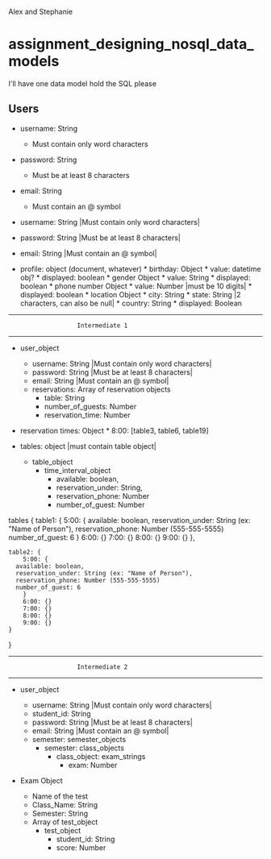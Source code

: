 Alex and Stephanie

# assignment_designing_nosql_data_models
I'll have one data model hold the SQL please

## Users

* username: String
    * Must contain only word characters
* password: String
    * Must be at least 8 characters
* email: String
    * Must contain an @ symbol




* username: String |Must contain only word characters|
* password: String |Must be at least 8 characters|
* email: String |Must contain an @ symbol|
* profile: object (document, whatever)
		* birthday: Object
				* value: datetime obj?
				* displayed: boolean
		* gender Object
				* value: String
				* displayed: boolean
		* phone number Object
				* value: Number |must be 10 digits|
				* displayed: boolean
		* location Object
				* city: String
				* state: String |2 characters, can also be null|
				* country: String
				* displayed: Boolean



-------------------------------------------------------------
                       Intermediate 1
-------------------------------------------------------------

* user_object
  * username: String |Must contain only word characters|
  * password: String |Must be at least 8 characters|
  * email: String |Must contain an @ symbol|
  * reservations: Array of reservation objects
    * table: String
    * number_of_guests: Number
    * reservation_time: Number

* reservation times: Object
		* 8:00: [table3, table6, table19]

* tables: object |must contain table object|
  * table_object
    * time_interval_object
      * available: boolean,
      * reservation_under: String,
      * reservation_phone: Number
      * number_of_guest: Number

tables {
	table1: {
		  5:00: {
  			available: boolean,
  			reservation_under: String (ex: "Name of Person"),
  			reservation_phone: Number (555-555-5555)
  			number_of_guest: 6
      }
		6:00: {}
		7:00: {}
		8:00: {}
		9:00: {}
	},

	table2: {
		5:00: {
      available: boolean,
      reservation_under: String (ex: "Name of Person"),
      reservation_phone: Number (555-555-5555)
      number_of_guest: 6
		}
		6:00: {}
		7:00: {}
		8:00: {}
		9:00: {}
	}
}


-------------------------------------------------------------
                       Intermediate 2
-------------------------------------------------------------


* user_object
  * username: String |Must contain only word characters|
  * student_id: String
  * password: String |Must be at least 8 characters|
  * email: String |Must contain an @ symbol|
  * semester: semester_objects
    * semester: class_objects
      * class_object: exam_strings
        * exam: Number

* Exam Object
  * Name of the test
  * Class_Name: String
  * Semester: String
  * Array of test_object
    * test_object
      * student_id: String
      * score: Number
